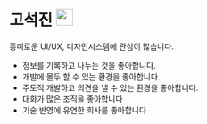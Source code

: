 # 고석진 <img src="https://raw.githubusercontent.com/MartinHeinz/MartinHeinz/master/wave.gif" width="30px">

흥미로운 UI/UX, 디자인시스템에 관심이 많습니다.

- 정보를 기록하고 나누는 것을 좋아합니다.
- 개발에 몰두 할 수 있는 환경을 좋아합니다.
- 주도적 개발하고 의견을 낼 수 있는 환경을 좋아합니다.
- 대화가 많은 조직을 좋아합니다
- 기술 반영에 유연한 회사를 좋아합니다
